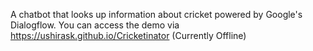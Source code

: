 A chatbot that  looks up information about cricket powered by Google's Dialogflow.
You can access the demo via https://ushirask.github.io/Cricketinator (Currently Offline)
